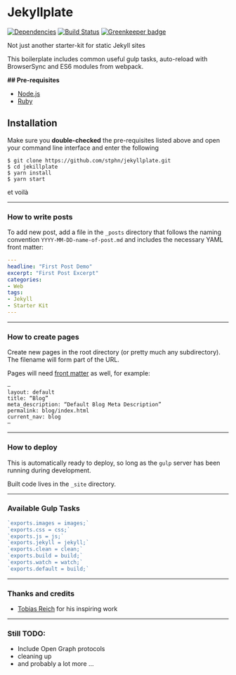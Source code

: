 # Jekyllplate

[![Dependencies](https://david-dm.org/stphn/Jekyllplate.svg)](https://david-dm.org/stphn/Jekyllplate#info=dependencies)
[![Build Status](https://travis-ci.org/stphn/jekyllplate.svg?branch=master)](https://travis-ci.org/stphn/jekyllplate) [![Greenkeeper badge](https://badges.greenkeeper.io/stphn/jekyllplate.svg)](https://greenkeeper.io/)

Not just another starter-kit for static Jekyll sites

This boilerplate includes common useful gulp tasks, auto-reload with BrowserSync and ES6 modules from webpack.

**## Pre-requisites**

- [Node.js](http://nodejs.org/)
- [Ruby](https://www.ruby-lang.org)

## Installation

Make sure you ****double-checked**** the pre-requisites listed above and open your command line interface and enter the following

``` ssh
$ git clone https://github.com/stphn/jekyllplate.git
$ cd jekillplate
$ yarn install
$ yarn start
```

 et voilà

- - - -

### How to write posts

To add new post, add a file in the `_posts` directory that follows the naming convention `YYYY-MM-DD-name-of-post.md` and includes the necessary YAML front matter:

``` yaml
---
headline: "First Post Demo"
excerpt: "First Post Excerpt"
categories:
- Web
tags:
- Jekyll
- Starter Kit
---
```

- - - -

### How to create pages

Create new pages in the root directory (or pretty much any subdirectory). The filename will form part of the URL.

Pages will need [front matter](https://jekyllrb.com/docs/frontmatter/) as well, for example:

    —
    layout: default
    title: “Blog”
    meta_description: “Default Blog Meta Description”
    permalink: blog/index.html
    current_nav: blog
    —

- - - -

### How to deploy

This is automatically ready to deploy, so long as the `gulp` server has been running during development.

Built code lives in the `_site` directory.

- - - -

### Available Gulp Tasks

``` javascript
`exports.images = images;`
`exports.css = css;`
`exports.js = js;`
`exports.jekyll = jekyll;`
`exports.clean = clean;`
`exports.build = build;`
`exports.watch = watch;`
`exports.default = build;`
```

- - - -

### Thanks and credits

- [Tobias Reich](https://github.com/electerious) for his inspiring work

- - - -

### Still TODO:

*  Include Open Graph protocols
*  cleaning up
*  and probably a lot more …
